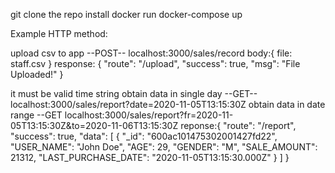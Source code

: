git clone the repo 
install docker 
run docker-compose up

Example HTTP method:

upload csv to app 
--POST-- localhost:3000/sales/record
body:{ file: staff.csv } 
response: { 
    "route": "/upload", 
    "success": true, 
    "msg": "File Uploaded!" 
}

it must be valid time string
obtain data in single day 
--GET-- localhost:3000/sales/report?date=2020-11-05T13:15:30Z
obtain data in date range 
--GET localhost:3000/sales/report?fr=2020-11-05T13:15:30Z&to=2020-11-06T13:15:30Z
reponse:{
    "route": "/report",
    "success": true,
    "data": [
        {
            "_id": "600ac101475302001427fd22",
            "USER_NAME": "John Doe",
            "AGE": 29,
            "GENDER": "M",
            "SALE_AMOUNT": 21312,
            "LAST_PURCHASE_DATE": "2020-11-05T13:15:30.000Z"
        }
    ]
}
